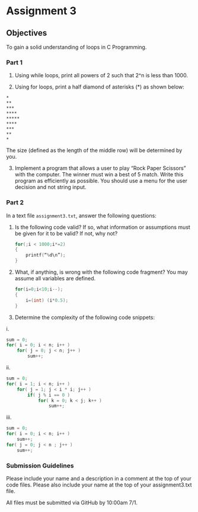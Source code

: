 # Assignment 3

## Objectives

To gain a solid understanding of loops in C Programming. 

### Part 1

1. Using while loops, print all powers of 2 such that 2^n is less than 1000.

2. Using for loops, print a half diamond of asterisks (*) as shown below:
  ```
  *
  **
  ***
  ****
  *****
  ****
  ***
  **
  *
```
The size (defined as the length of the middle row) will be determined by you. 

3. Implement a program that allows a user to play “Rock Paper Scissors” with the computer. The winner must win a best of 5 match.  Write this program as efficiently as possible. You should use a menu for the user decision and not string input.


### Part 2
In a text file `assignment3.txt`, answer the following questions:

1. Is the following code valid?  If so, what information or assumptions must be given for it to be valid?  If not, why not?
	```c 
	for(;i < 1000;i*=2) 
	{
	    printf(“%d\n”);
	}
	  ```

2. What, if anything, is wrong with the following code fragment?  You may assume all variables are defined.
	```c 
	for(i=0;i<10;i--);
	{
		i=(int) (i*0.5);
	}
	```

3. Determine the complexity of the following code snippets:

i. 
```c
sum = 0;
for( i = 0; i < n; i++ )
	for( j = 0; j < n; j++ )
		sum++;
```

ii. 
```c
sum = 0;
for( i = 1; i < n; i++ )
	for( j = 1; j < i * i; j++ )
		if( j % i == 0 )
			for( k = 0; k < j; k++ )
				sum++;
```

iii. 

```c 
sum = 0;
for( i = 0; i < n; i++ )
	sum++;
for( j = 0; j < n ; j++ )
	sum++;
```

### Submission Guidelines
Please include your name and a description in a comment at the top of your code files. Please also include your name at the top of your assignment3.txt file.

All files must be submitted via GitHub by 10:00am 7/1.
